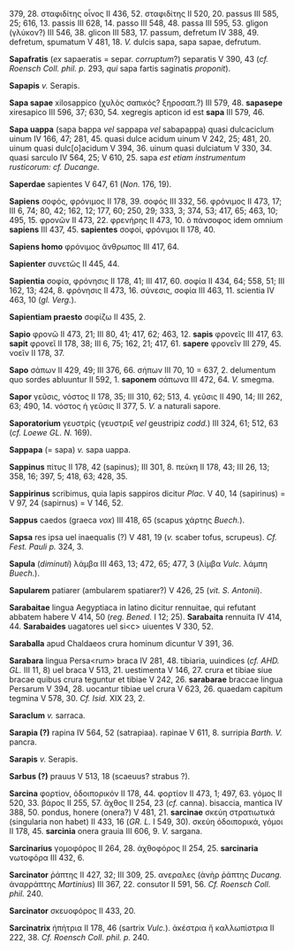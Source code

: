 379, 28. σταφιδίτης οἶνος II 436, 52. σταφιδίτης II 520, 20. passus III
585, 25; 616, 13. passis III 628, 14. passo III 548, 48. passa III 595,
53. gligon (γλύκον?) III 546, 38. glicon III 583, 17. passum, defretum
IV 388, 49. defretum, spumatum V 481, 18. *V.* dulcis sapa, sapa sapae,
defrutum.

**Sapafratis** (*ex* sapaeratis = separ. *corruptum*?) separatis V 390,
43 (*cf. Roensch Coll. phil. p.* 293, *qui* sapa fartis saginatis
*proponit*).

**Sapapis** *v.* Serapis.

**Sapa sapae** xilosappico (χυλὸς σαπικός? ξηροσαπ.?) III 579, 48.
**sapasepe** xiresapico III 596, 37; 630, 54. xegregis apticon id est
**sapa** III 579, 46.

**Sapa uappa** (sapa bappa *vel* sappapa *vel* sabapappa) quasi
dulcaciclum uinum IV 166, 47; 281, 45. quasi dulce acidum uinum V 242,
25; 481, 20. uinum quasi dulc[o]acidum V 394, 36. uinum quasi
dulciatum V 330, 34. quasi sarculo IV 564, 25; V 610, 25. sapa *est
etiam instrumentum rusticorum: cf. Ducange.*

**Saperdae** sapientes V 647, 61 (*Non.* 176, 19).

**Sapiens** σοφός, φρόνιμος II 178, 39. σοφός III 332, 56. φρόνιμος II
473, 17; III 6, 74; 80, 42; 162, 12; 177, 60; 250, 29; 333, 3; 374, 53;
417, 65; 463, 10; 495, 15. φρονῶν II 473, 22. φρενήρης II 473, 10. ὁ
πάνσοφος idem omnium **sapiens** III 437, 45. **sapientes** σοφοί,
φρόνιμοι II 178, 40.

**Sapiens homo** φρόνιμος ἄνθρωπος III 417, 64.

**Sapienter** συνετῶς II 445, 44.

**Sapientia** σοφία, φρόνησις II 178, 41; III 417, 60. σοφία II 434, 64;
558, 51; III 162, 13; 424, 8. φρόνησις II 473, 16. σύνεσις, σοφία III
463, 11. scientia IV 463, 10 (*gl. Verg.*).

**Sapientiam praesto** σοφίζω II 435, 2.

**Sapio** φρονῶ II 473, 21; III 80, 41; 417, 62; 463, 12. **sapis**
φρονεῖς III 417, 63. **sapit** φρονεῖ II 178, 38; III 6, 75; 162, 21;
417, 61. **sapere** φρονεῖν III 279, 45. νοεῖν II 178, 37.

**Sapo** σάπων II 429, 49; III 376, 66. σήπων III 70, 10 = 637, 2.
delumentum quo sordes abluuntur II 592, 1. **saponem** σάπωνα III 472,
64. *V.* smegma.

**Sapor** γεῦσις, νόστος II 178, 35; III 310, 62; 513, 4. γεῦσις II 490,
14; III 262, 63; 490, 14. νόστος ἡ γεῦσις II 377, 5. *V.* a naturali
sapore.

**Saporatorium** γευστρίς (γευστριξ *vel* geustripiz *codd.*) III 324,
61; 512, 63 (*cf. Loewe GL. N.* 169).

**Sappapa** (= sapa) *v.* sapa uappa.

**Sappinus** πίτυς II 178, 42 (sapinus); III 301, 8. πεύκη II 178, 43;
III 26, 13; 358, 16; 397, 5; 418, 63; 428, 35.

**Sappirinus** scribimus, quia lapis sappiros dicitur *Plac.* V 40, 14
(sapirinus) = V 97, 24 (sapirnus) = V 146, 52.

**Sappus** caedos (graeca *vox*) III 418, 65 (scapus χάρτης *Buech.*).

**Sapsa** res ipsa uel inaequalis (?) V 481, 19 (*v.* scaber tofus,
scrupeus). *Cf. Fest. Pauli p.* 324, 3.

**Sapula** (*diminuti*) λάμβα III 463, 13; 472, 65; 477, 3 (λίμβα
*Vulc.* λάμπη *Buech.*).

**Sapularem** patiarer (ambularem spatiarer?) V 426, 25 (*vit. S.*
*Antonii*).

**Sarabaitae** lingua Aegyptiaca in latino dicitur rennuitae, qui
refutant abbatem habere V 414, 50 (*reg. Bened.* I 12; 25).
**Sarabaita** rennuita IV 414, 44. **Sarabaides** uagatores uel si\<c\>
uiuentes V 330, 52.

**Saraballa** apud Chaldaeos crura hominum dicuntur V 391, 36.

**Sarabara** lingua Persa\<rum\> braca IV 281, 48. tibiaria, uuindices
(*cf. AHD. GL.* III 11, 8) uel braca V 513, 21. uestimenta V 146, 27.
crura et tibiae siue bracae quibus crura teguntur et tibiae V 242, 26.
**sarabarae** braccae lingua Persarum V 394, 28. uocantur tibiae uel
crura V 623, 26. quaedam capitum tegmina V 578, 30. *Cf. Isid.* XIX 23,
2.

**Saraclum** *v.* sarraca.

**Sarapia (?)** rapina IV 564, 52 (satrapiaa). rapinae V 611, 8.
surripia *Barth. V.* pancra.

**Sarapis** *v.* Serapis.

**Sarbus (?)** prauus V 513, 18 (scaeuus? strabus ?).

**Sarcina** φορτίον, ὁδοιπορικόν II 178, 44. φορτίον II 473, 1; 497, 63.
γόμος II 520, 33. βάρος II 255, 57. ἄχθος II 254, 23 (*cf.* canna).
bisaccia, mantica IV 388, 50. pondus, honere (onera?) V 481, 21.
**sarcinae** σκεύη στρατιωτικά (singularia non habet) II 433, 16 (*GR.
L.* I 549, 30). σκεύη ὁδοιπορικά, γόμοι II 178, 45. **sarcinia** onera
grauia III 606, 9. *V.* sargana.

**Sarcinarius** γομοφόρος II 264, 28. ἀχθοφόρος II 254, 25.
**sarcinaria** νωτοφόρα III 432, 6.

**Sarcinator** ῥάπτης II 427, 32; III 309, 25. ανεραλες (ἀνὴρ ῥάπτης
*Ducang.* ἀναρράπτης *Martinius*) III 367, 22. consutor II 591, 56. *Cf.
Roensch Coll. phil.* 240.

**Sarcinator** σκευοφόρος II 433, 20.

**Sarcinatrix** ἠπήτρια II 178, 46 (sartrix *Vulc.*). ἀκέστρια ἤ
καλλωπίστρια II 222, 38. *Cf. Roensch Coll. phil. p.* 240.
